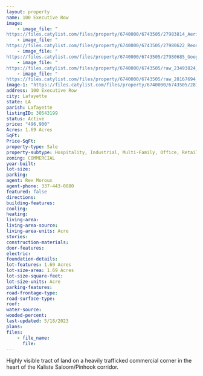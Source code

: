 ```yaml
---
layout: property
name: 100 Executive Row
image:
    - image_file: "https://files.catylist.com/files/property/6740000/6743505/27983814_Aerial___100_Executive_Row___Rex.png"
    - image_file: "https://files.catylist.com/files/property/6740000/6743505/27980622_Reonomy_Pic___100_Executive_Row___Rex.jpg"
    - image_file: "https://files.catylist.com/files/property/6740000/6743505/27980685_Google_Maps_Pic___Rex___100_Executive_Row.PNG"
    - image_file: "https://files.catylist.com/files/property/6740000/6743505/raw_23493824_Flood_Disc___Rex___100_Executive_Row.pdf"
    - image_file: "https://files.catylist.com/files/property/6740000/6743505/raw_28167694_Updated_Flyer___100_Executive_Row___Rex__1_.pdf"
image-1: "https://files.catylist.com/files/property/6740000/6743505/28143374_Screenshot_2023_04_06_at_9.26.01_AM.png"
address: 100 Executive Row
city: Lafayette
state: LA
parish: Lafayette
listingID: 30543199
status: Active
price: "496,900"
Acres: 1.69 Acres
SqFt:
Price-SqFt:
property-type: Sale
property-subtype: Hospitality, Industrial, Multi-Family, Office, Retail, Retail-Pad, Self Storage, Other
zoning: COMMERCIAL
year-built:
lot-size:
parking:
agent: Rex Moroux
agent-phone: 337-443-0880
featured: false
directions:
building-features:
cooling:
heating:
living-area:
living-area-source:
living-area-units: Acre
stories:
construction-materials:
door-features:
electric:
foundation-details:
lot-features: 1.69 Acres
lot-size-area: 1.69 Acres
lot-size-square-feet:
lot-size-units: Acre
parking-features:
road-frontage-type:
road-surface-type:
roof:
water-source:
wooded-percent:
last-updated: 5/18/2023
plans:
files:
    - file_name:
      file:
---
```

Highly visible tract of land on a heavily trafficked commercial corner in the heart of the Kaliste Saloom/Pinhook corridor.
